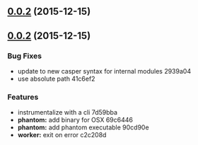 <a name="0.0.2"></a>
## [0.0.2](//compare/v0.0.2...v0.0.2) (2015-12-15)




<a name="0.0.2"></a>
## [0.0.2](//compare/90cd90e...v0.0.2) (2015-12-15)


### Bug Fixes

* update to new casper syntax for internal modules 2939a04
* use absolute path 41c6ef2

### Features

* instrumentalize with a cli 7d59bba
* **phantom:** add binary for OSX 69c6446
* **phantom:** add phantom executable 90cd90e
* **worker:** exit on error c2c208d



